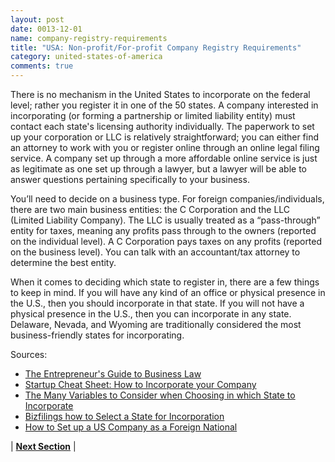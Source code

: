 ```yaml
---
layout: post
date: 0013-12-01
name: company-registry-requirements
title: "USA: Non-profit/For-profit Company Registry Requirements"
category: united-states-of-america
comments: true
---
```


There is no mechanism in the United States to incorporate on the federal level; rather you register it in one of the 50 states. A company interested in incorporating (or forming a partnership or limited liability entity) must contact each state's licensing authority individually. 
The paperwork to set up your corporation or LLC is relatively straightforward; you can either find an attorney to work with you or register online through an online legal filing service. A company set up through a more affordable online service is just as legitimate as one set up through a lawyer, but a lawyer will be able to answer questions pertaining specifically to your business.

You’ll need to decide on a business type. For foreign companies/individuals, there are two main business entities: the C Corporation and the LLC (Limited Liability Company). The LLC is usually treated as a “pass-through” entity for taxes, meaning any profits pass through to the owners (reported on the individual level). A C Corporation pays taxes on any profits (reported on the business level). You can talk with an accountant/tax attorney to determine the best entity.

When it comes to deciding which state to register in, there are a few things to keep in mind. If you will have any kind of an office or physical presence in the U.S., then you should incorporate in that state. If you will not have a physical presence in the U.S., then you can incorporate in any state. Delaware, Nevada, and Wyoming are traditionally considered the most business-friendly states for incorporating.

Sources: 
- [The Entrepreneur's Guide to Business Law](https://www.amazon.com/The-Entrepreneurs-Guide-Business-Law/dp/0324042914)
- [Startup Cheat Sheet: How to Incorporate your Company](https://medium.com/@tylertate/startup-cheat-sheet-how-to-incorporate-your-company-c85384e8f7a0)
- [The Many Variables to Consider when Choosing in which State to Incorporate](https://www.entrepreneur.com/article/241528)
- [Bizfilings how to Select a State for Incorporation](https://www.bizfilings.com/toolkit/research-topics/incorporating-your-business/best-state-to-incorporate)
- [How to Set up a US Company as a Foreign National](http://mashable.com/2014/09/26/incorporating-in-the-us/#oL_XywWRvZq7)


| **[Next Section](https://mimush.github.io/CryptoWikiTest.github.io//united-states-of-america/USA-team-member-requirements.html)** |



